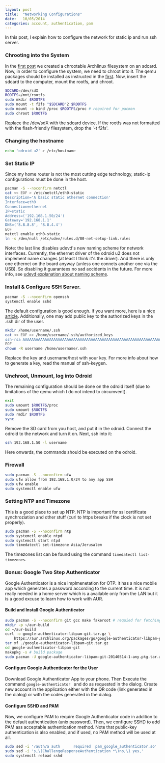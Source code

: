 ```yaml
---
layout: post
title:  "Networking Configurations"
date:	10/05/2014
categories: account, authentication, pam
---
```


In this post, I explain how to configure the network for static ip and run ssh server.

### Chrooting into the System ###
In the [first post][base system] we created a chrootable Archlinux filesystem on an sdcard. Now, in order to configure the system, we need to chroot into it.
The qemu packages should be installed as instructed in the [first][base system].
Now, insert the sdcard to the computer, mount the rootfs, and chroot.

```bash
SDCARD=/dev/sdX
ROOTFS=/mnt/rootfs
sudo mkdir $ROOTFS
sudo mount -t f2fs "$SDCARD"2 $ROOTFS
sudo mount -o bind /proc $ROOTFS/proc # required for pacman
sudo chroot $ROOTFS
```
Replace the /dev/sdX with the sdcard device.
If the rootfs was not formatted with the flash-friendly filesystem, drop the '-t f2fs'.

### Changing the hostname ###
```bash
echo 'odroid-u2' > /etc/hostname
```

### Set Static IP  ###
Since my home router is not the most cutting edge technology, static-ip configurations must be done in the host. 

```bash
pacman -S --noconfirm netctl
cat << EOF > /etc/netctl/eth0-static
Description='A basic static ethernet connection'
Interface=eth0
Connection=ethernet
IP=static
Address=('192.168.1.50/24')
Gateway='192.168.1.1'
DNS=('8.8.8.8', '8.8.4.4')
EOF
netctl enable eth0-static
ln -s /dev/null /etc/udev/rules.d/80-net-setup-link.rules
```

Note: the last line disables udevd's new naming scheme for network interfaces. Currently, the ethernet driver of the odroid u2 does not implement name changes (at least I think it's the driver). And there is only one ethernet on the board anyway (unless one connets another one via the USB). So disabling it guarantees no sad accidents in the future.
For more info, see [udevd explanation about naming scheme](http://www.freedesktop.org/wiki/Software/systemd/PredictableNetworkInterfaceNames/).

### Install & Configure SSH Server. ###

```bash
pacman -S --noconfirm openssh
systemctl enable sshd 
```

The default configuration is good enough. If you want more, here is a [nice article](http://www.cyberciti.biz/tips/linux-unix-bsd-openssh-server-best-practices.html).
Additionally, one may add public key to the authorized keys in the .ssh dir of the user.

```bash
mkdir /home/username/.ssh
cat << EOF >> /home/username/.ssh/authorized_keys
ssh-rsa AAAAAAAAAAAAAAAAAAAAAAAAAAAAAAAAAAAAAAAAAAAAAAAAAAAAAAAAAAAAAAAAAAAAAAAAAAAAAAAAAAAAAAAAAAAAAAAAAAAAAAAAAAAAAAAAAAAAAAAAAAAAAAAAAAAAAAAAAAAAAAAAAAAAAAAAAAAAAAAAAAAAAAAAAAAAAAAAAAAAAAAAAAAAAAAAAAAAAAAAAAAAAAAAAAAAAAAAAAAAAAAAAAAAAAAAAAAAAAAAAAAAAAAAAAAAAAAAAAAAAAAAAAAAAAAAAAAAAAAAAAAAAAAAAAAAAAAAAAAAAAAAAAAAAAAAAAAAAAAAAAAAAAAAAAAAAAAAAAAAAAAAAAAAAAAAAAAAAAAAAAAAAAAAAAAA usernamey@host
EOF
chown -R username /home/username/.ssh
```
Replace the key and username/host with your key. For more info about how to generate a key, read the manual of ssh-keygen.


### Unchroot, Unmount, log into Odroid ###
The remaining configuration should be done on the odroid itself (due to limitations of the qemu which I do not intend to circumvent).

```bash
exit
sudo umount $ROOTFS/proc
sudo umount $ROOTFS
sudo rmdir $ROOTFS
sync
```

Remove the SD card from you host, and put it in the odroid. Connect the odroid to the network and turn it on.
Next, ssh into it:

```bash
ssh 192.168.1.50 -l username
```

Here onwards, the commands should be executed on the odroid.

### Firewall ###

```bash
sudo pacman -S --noconfirm ufw
sudo ufw allow from 192.168.1.0/24 to any app SSH
sudo ufw enable
sudo systemctl enable ufw
```

### Setting NTP and Timezone ###
This is a good place to set up NTP.
NTP is important for ssl certificate synchroziation and other stuff (curl to https breaks if the clock is not set properly).


```bash
sudo pacman -S --noconfirm ntp
sudo systemctl enable ntpd
sudo systemctl start ntpd
sudo timedatectl set-timezone Asia/Jerusalem
```
The timezones list can be found using the command `timedatectl list-timezones`.

### Bonus: Google Two Step Authenticator ###
Google Authenticator is a nice implmenetation for OTP. It has a nice mobile app
which generates a password according to the current time.
It is not really needed in a home server which is a available only from the LAN
but it is a good excuse to learn how to work with AUR.

#### Build and Install Google Authenticator ####

```bash
sudo pacman -S --noconfirm git gcc make fakeroot # requied for fetching and building
mkdir -p ~/aur-build
cd ~/aur-build
curl -o google-authenticator-libpam-git.tar.gz \
	https://aur.archlinux.org/packages/go/google-authenticator-libpam-git/google-authenticator-libpam-git.tar.gz
tar xf ./google-authenticator-libpam-git.tar.gz
cd google-authenticator-libpam-git
makepkg -s # build package
sudo pacman -U google-authenticator-libpam-git-20140514-1-any.pkg.tar.xz
```

#### Configure Google Authenticator for the User ####
Download Google Authenticator App to your phone. Then Execute the 
command ```google-authenticator ``` and do as requested in the dialog.
Create new account in the application either with the QR code (link generated in the dialog)
or with the codes generated in the dialog.

#### Configure SSHD and PAM ####
Now, we configure PAM to require Google Authenticator code in addition to the
default authentication (unix password). Then, we configure SSHD to add PAM ass
acceptable authentication method. Note that public-key authentication is also
enabled, and if used, no PAM method will be used at all.

```bash
sudo sed -i '/auth/a auth      required  pam_google_authenticator.so'
sudo sed -i 's,\(ChallengeResponseAuthentication *\)no,\1 yes,'
sudo systemctl reload sshd
```

[base system]: base-system.html

